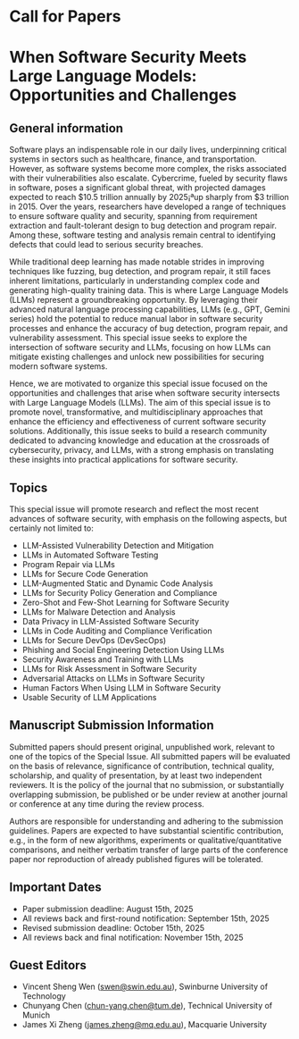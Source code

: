 # Call for Papers
# When Software Security Meets Large Language Models: Opportunities and Challenges
## General information
Software plays an indispensable role in our daily lives, underpinning critical systems in sectors such as healthcare, finance, and transportation. However, as software systems become more complex, the risks associated with their vulnerabilities also escalate. Cybercrime, fueled by security flaws in software, poses a significant global threat, with projected damages expected to reach $10.5 trillion annually by 2025¡ªup sharply from $3 trillion in 2015. Over the years, researchers have developed a range of techniques to ensure software quality and security, spanning from requirement extraction and fault-tolerant design to bug detection and program repair. Among these, software testing and analysis remain central to identifying defects that could lead to serious security breaches.

While traditional deep learning has made notable strides in improving techniques like fuzzing, bug detection, and program repair, it still faces inherent limitations, particularly in understanding complex code and generating high-quality training data. This is where Large Language Models (LLMs) represent a groundbreaking opportunity. By leveraging their advanced natural language processing capabilities, LLMs (e.g., GPT, Gemini series) hold the potential to reduce manual labor in software security processes and enhance the accuracy of bug detection, program repair, and vulnerability assessment. This special issue seeks to explore the intersection of software security and LLMs, focusing on how LLMs can mitigate existing challenges and unlock new possibilities for securing modern software systems.

Hence, we are motivated to organize this special issue focused on the opportunities and challenges that arise when software security intersects with Large Language Models (LLMs). The aim of this special issue is to promote novel, transformative, and multidisciplinary approaches that enhance the efficiency and effectiveness of current software security solutions. Additionally, this issue seeks to build a research community dedicated to advancing knowledge and education at the crossroads of cybersecurity, privacy, and LLMs, with a strong emphasis on translating these insights into practical applications for software security.

## Topics
This special issue will promote research and reflect the most recent advances of software security, with emphasis on the following aspects, but certainly not limited to:

- LLM-Assisted Vulnerability Detection and Mitigation
- LLMs in Automated Software Testing
- Program Repair via LLMs
- LLMs for Secure Code Generation
- LLM-Augmented Static and Dynamic Code Analysis
- LLMs for Security Policy Generation and Compliance
- Zero-Shot and Few-Shot Learning for Software Security
- LLMs for Malware Detection and Analysis
- Data Privacy in LLM-Assisted Software Security
- LLMs in Code Auditing and Compliance Verification
- LLMs for Secure DevOps (DevSecOps)
- Phishing and Social Engineering Detection Using LLMs
- Security Awareness and Training with LLMs
- LLMs for Risk Assessment in Software Security
- Adversarial Attacks on LLMs in Software Security
- Human Factors When Using LLM in Software Security
- Usable Security of LLM Applications

## Manuscript Submission Information
Submitted papers should present original, unpublished work, relevant to one of the topics of the Special Issue. All submitted papers will be evaluated on the basis of relevance, significance of contribution, technical quality, scholarship, and quality of presentation, by at least two independent reviewers. It is the policy of the journal that no submission, or substantially overlapping submission, be published or be under review at another journal or conference at any time during the review process.

Authors are responsible for understanding and adhering to the submission guidelines. Papers are expected to have substantial scientific contribution, e.g., in the form of new algorithms, experiments or qualitative/quantitative comparisons, and neither verbatim transfer of large parts of the conference paper nor reproduction of already published figures will be tolerated.

## Important Dates
- Paper submission deadline: August 15th, 2025
- All reviews back and first-round notification: September 15th, 2025
- Revised submission deadline: October 15th, 2025
- All reviews back and final notification: November 15th, 2025

## Guest Editors
- Vincent Sheng Wen (swen@swin.edu.au), Swinburne University of Technology
- Chunyang Chen (chun-yang.chen@tum.de), Technical University of Munich
- James Xi Zheng (james.zheng@mq.edu.au), Macquarie University
